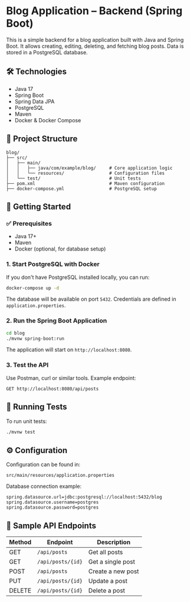 # Blog Application – Backend (Spring Boot)

This is a simple backend for a blog application built with Java and Spring Boot. It allows creating, editing, deleting, and fetching blog posts. Data is stored in a PostgreSQL database.

## 🛠 Technologies

- Java 17
- Spring Boot
- Spring Data JPA
- PostgreSQL
- Maven
- Docker & Docker Compose

## 📁 Project Structure

```
blog/
├── src/
│   ├── main/
│   │   ├── java/com/example/blog/     # Core application logic
│   │   └── resources/                 # Configuration files
│   └── test/                          # Unit tests
├── pom.xml                            # Maven configuration
├── docker-compose.yml                 # PostgreSQL setup
```

## 🚀 Getting Started

### ✅ Prerequisites

- Java 17+
- Maven
- Docker (optional, for database setup)

### 1. Start PostgreSQL with Docker

If you don't have PostgreSQL installed locally, you can run:

```bash
docker-compose up -d
```

The database will be available on port `5432`. Credentials are defined in `application.properties`.

### 2. Run the Spring Boot Application

```bash
cd blog
./mvnw spring-boot:run
```

The application will start on `http://localhost:8080`.

### 3. Test the API

Use Postman, curl or similar tools. Example endpoint:

```
GET http://localhost:8080/api/posts
```

## 🧪 Running Tests

To run unit tests:

```bash
./mvnw test
```

## ⚙️ Configuration

Configuration can be found in:

```
src/main/resources/application.properties
```

Database connection example:

```properties
spring.datasource.url=jdbc:postgresql://localhost:5432/blog
spring.datasource.username=postgres
spring.datasource.password=postgres
```

## 📌 Sample API Endpoints

| Method | Endpoint            | Description             |
|--------|---------------------|-------------------------|
| GET    | `/api/posts`        | Get all posts           |
| GET    | `/api/posts/{id}`   | Get a single post       |
| POST   | `/api/posts`        | Create a new post       |
| PUT    | `/api/posts/{id}`   | Update a post           |
| DELETE | `/api/posts/{id}`   | Delete a post           |
